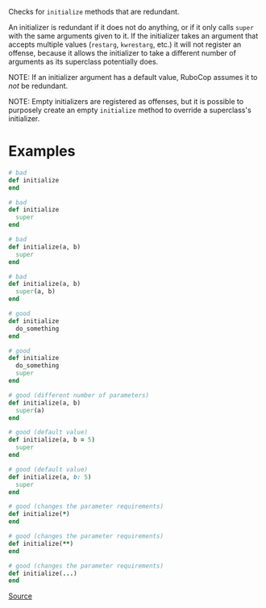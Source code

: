 
Checks for `initialize` methods that are redundant.

An initializer is redundant if it does not do anything, or if it only
calls `super` with the same arguments given to it. If the initializer takes
an argument that accepts multiple values (`restarg`, `kwrestarg`, etc.) it
will not register an offense, because it allows the initializer to take a different
number of arguments as its superclass potentially does.

NOTE: If an initializer argument has a default value, RuboCop assumes it
to *not* be redundant.

NOTE: Empty initializers are registered as offenses, but it is possible
to purposely create an empty `initialize` method to override a superclass's
initializer.

# Examples

```ruby
# bad
def initialize
end

# bad
def initialize
  super
end

# bad
def initialize(a, b)
  super
end

# bad
def initialize(a, b)
  super(a, b)
end

# good
def initialize
  do_something
end

# good
def initialize
  do_something
  super
end

# good (different number of parameters)
def initialize(a, b)
  super(a)
end

# good (default value)
def initialize(a, b = 5)
  super
end

# good (default value)
def initialize(a, b: 5)
  super
end

# good (changes the parameter requirements)
def initialize(*)
end

# good (changes the parameter requirements)
def initialize(**)
end

# good (changes the parameter requirements)
def initialize(...)
end
```

[Source](http://www.rubydoc.info/gems/rubocop/RuboCop/Cop/Style/RedundantInitialize)